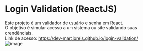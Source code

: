 # Login Validation (ReactJS)

Este projeto é um validador de usuário e senha em React.<br>
O objetivo é simular acesso a um sistema ou site validando suas crendênciais.<br>
Link de acesso: https://dev-marcioreis.github.io/login-validation/ <br>
![image](https://user-images.githubusercontent.com/122680054/231002059-acea775c-95b2-480a-bd69-2f6eb21b9ee9.png)

